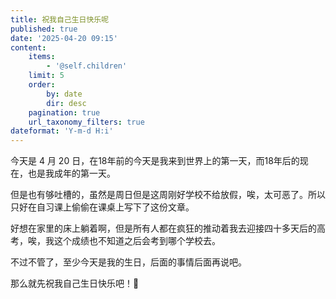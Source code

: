 ```yaml
---
title: 祝我自己生日快乐呢
published: true
date: '2025-04-20 09:15'
content:
    items:
        - '@self.children'
    limit: 5
    order:
        by: date
        dir: desc
    pagination: true
    url_taxonomy_filters: true
dateformat: 'Y-m-d H:i'
---
```


今天是 4 月 20 日，在18年前的今天是我来到世界上的第一天，而18年后的现在，也是我成年的第一天。

但是也有够吐槽的，虽然是周日但是这周刚好学校不给放假，唉，太可恶了。所以只好在自习课上偷偷在课桌上写下了这份文章。

好想在家里的床上躺着啊，但是所有人都在疯狂的推动着我去迎接四十多天后的高考，唉，我这个成绩也不知道之后会考到哪个学校去。

不过不管了，至少今天是我的生日，后面的事情后面再说吧。

那么就先祝我自己生日快乐吧！🎉